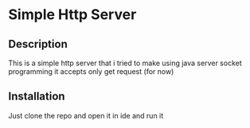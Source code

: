 # Simple Http Server

## Description
This is a simple http server that i tried to make using java server socket programming it accepts only get request (for now)

## Installation
Just clone the repo and open it in ide and run it
